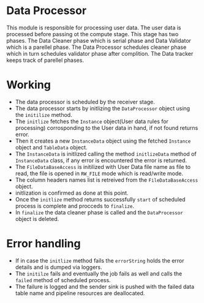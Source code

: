 # Data Processor

This module is responsible for processing user data. The user data is processed before passing ot the compute stage. This stage has two phases.
The Data Cleaner phase which is serial phase and Data Validator which is a parellel phase.
The Data Processor schedules cleaner phase which in turn schedules validator phase after complition.
The Data tracker keeps track of parellel phases.

# Working

- The data processor is scheduled by the receiver stage.
- The data processor starts by initlizing the `DataProcessor` object using the `initilize` method.
- The `initlize` fetches the `Instance` object(User data rules for processing) corrosponding to the User data in hand, if not found returns error.
- Then it creates a new `InstanceData` object using the fetched `Instance` object and `TableData` object.
- The `InstanceData` is initlized calling the method `initlizeData` method of `InstanceData` class, if any error is encountered the error is returned.
- The `FileDataBaseAccess` is initilized with User Data file name as file to read, the file is opened in `RW_FILE` mode which is read/write mode.
- The column headers names list is retreived from the `FileDataBaseAccess` object.
- initlization is confirmed as done at this point.
- Once the `initlize` method returns successfully `start` of scheduled process is complete and procceds to `finalize`.
- In `finalize` the data cleaner phase is called and the `DataProcessor` object is deleted.

# Error handling

- If in case the `initlize` method fails the `errorString` holds the error details and is dumped via loggers.
- The `initilze` fails and eventually the job fails as well  and calls the `failed` method of scheduled process.
- The failure is logged and the sender sink is pushed with the failed data table name and pipeline resources are deallocated.
